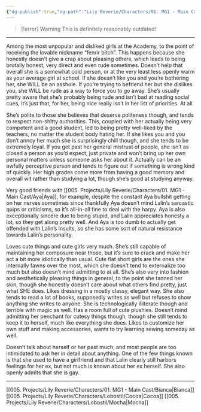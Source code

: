```yaml
---
{"dg-publish":true,"dg-path":"Lily Reverie/Characters/01. MG1 - Main Cast/Lalin.md","permalink":"/lily-reverie/characters/01-mg-1-main-cast/lalin/","created":"2024-01-20T03:06:50.397-03:00","updated":"2024-01-20T04:50:27.870-03:00"}
---
```


>[!error] Warning
>This is definitely reasonably outdated!

---

Among the most unpopular and disliked girls at the Academy, to the point of receiving the lovable nickname “fenrir bitch”. This happens because she honestly doesn’t give a crap about pleasing others, which leads to being brutally honest, very direct and even rude sometimes. Doesn’t help that overall she is a somewhat cold person, or at the very least less openly warm as your average girl at school. If she doesn’t like you and you’re bothering her, she WILL be an asshole. If you’re trying to befriend her but she dislikes you, she WILL be rude as a way to force you to go away. She’s usually pretty aware that she’s probably being rude and isn’t bad at reading social cues, it’s just that, for her, being nice really isn’t in her list of priorities. At all.

She’s polite to those she believes that deserve politeness though, and tends to respect non-shitty authorities. This, coupled with her actually being very competent and a good student, led to being pretty well-liked by the teachers, no matter the student body hating her. If she likes you and you don’t annoy her much she is surprisingly chill though, and she tends to be extremely loyal. If you get past her general mistrust of people, she isn’t as closed a person as you’d expect, just private and won’t bring up her own personal matters unless someone asks her about it. Actually can be an awfully perceptive person and tends to figure out if something is wrong kind of quickly. Her high grades come more from having a good memory and overall wit rather than studying a lot, though she’s good at studying anyway.

Very good friends with [[005. Projects/Lily Reverie/Characters/01. MG1 - Main Cast/Aya\|Aya]], for example, despite the constant Aya bullshit getting on her nerves sometimes since thankfully Aya doesn’t mind Lalin’s sarcastic quips or criticisms, so it’s all-in-all fine to deal with the harpy. Aya is also exceptionally sincere due to being stupid, and Lalin appreciates honesty a lot, so they get along pretty well. And Aya is too dumb to actually get offended with Lalin’s insults, so she has some sort of natural resistance towards Lalin’s personality.

Loves cute things and cute girls very much. She’s still capable of maintaining her composure near those, but it’s sure to crack and make her act a bit more idiotically than usual. Cute flat short girls are the ones she internally fawns over the most, which she doesn’t tend to externalize too much but also doesn’t mind admitting to at all. She’s also very into fashion and aesthetically pleasing things in general, to the point she tanned her skin, though she honestly doesn’t care about what others find pretty, just what SHE does. Likes dressing in a mostly classy, elegant way. She also tends to read a lot of books, supposedly writes as well but refuses to show anything she writes to anyone. She is technologically illiterate though and terrible with magic as well. Has a room full of cute plushies. Doesn’t mind admitting her penchant for cutesy things though, though she still tends to keep it to herself, much like everything she does. Likes to customize her own stuff and making accessories, wants to try learning sewing someday as well.

Doesn’t talk about herself or her past much, and most people are too intimidated to ask her in detail about anything. One of the few things known is that she used to have a girlfriend and that Lalin clearly still harbors feelings for her ex, but not much is known about her ex herself. She also openly admits that she is gay.

---

[[005. Projects/Lily Reverie/Characters/01. MG1 - Main Cast/Bianca\|Bianca]]
[[005. Projects/Lily Reverie/Characters/Lobostil/Cocoa\|Cocoa]]
[[005. Projects/Lily Reverie/Characters/Lobostil/Mocha\|Mocha]]

